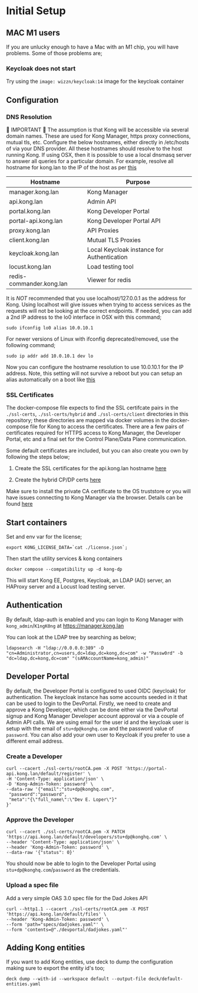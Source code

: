 # Initial Setup

## MAC M1 users

If you are unlucky enough to have a Mac with an M1 chip, you will have problems. Some of those problems are;

### Keycloak does not start

Try using the ```image: wizzn/keycloak:14``` image for the keycloak container


## Configuration

### DNS Resolution

:anger: IMPORTANT :anger:
The assumption is that Kong will be accessible via several domain names. These are used for Kong Manager, https proxy connections, mutual tls, etc. Configure the below hostnames, either directly in /etc/hosts of via your DNS provider. All these hostnames should resolve to the host running Kong. If using OSX, then it is possible to use a local dnsmasq server to answer all queries for a particular domain. For example, resolve all hostname for kong.lan to the IP of the host as per [this](https://passingcuriosity.com/2013/dnsmasq-dev-osx/)

Hostname | Purpose |
------------ |------------ |
manager.kong.lan | Kong Manager |
api.kong.lan | Admin API |
portal.kong.lan | Kong Developer Portal |
portal-api.kong.lan | Kong Developer Portal API |
proxy.kong.lan | API Proxies |
client.kong.lan | Mutual TLS Proxies |
keycloak.kong.lan | Local Keycloak instance for Authentication |
locust.kong.lan | Load testing tool |
redis-commander.kong.lan | Viewer for redis |

It is *NOT* recommended that you use localhost/127.0.0.1 as the address for Kong. Using localhost will give issues when trying to access services as the requests will not be looking at the correct endpoints. If needed, you can add a 2nd IP address to the lo0 interface in OSX with this command;

~~~shell
sudo ifconfig lo0 alias 10.0.10.1
~~~

For newer versions of Linux with ifconfig deprecated/removed, use the following command;

~~~shell
sudo ip addr add 10.0.10.1 dev lo
~~~

Now you can configure the hostname resolution to use 10.0.10.1 for the IP address. Note, this setting will not survive a reboot but you can setup an alias automatically on a boot like [this](https://medium.com/@david.limkys/permanently-create-an-ifconfig-loopback-alias-macos-b7c93a8b0db)

### SSL Certificates

The docker-compose file expects to find the SSL certifcate pairs in the `./ssl-certs`, `./ssl-certs/hybrid` and `./ssl-certs/client` directories in this repository; these directories are mapped via docker volumes in the docker-compose file for Kong to access the certificates. There are a few pairs of certificates required for HTTPS access to Kong Manager, the Developer Portal, etc and a final set for the Control Plane/Data Plane communication.

Some default certificates are included, but you can also create you own by following the steps below;

1) Create the SSL certificates for the api.kong.lan hostname [here](ssl-certs/README.md)

2) Create the hybrid CP/DP certs [here](ssl-certs/hybrid/README.md)

Make sure to install the private CA certificate to the OS truststore or you will have issues connecting to Kong Manager via the browser. Details can be found [here](ssl-certs/README.md#add-the-private-ca-to-the-os-trustore)

## Start containers

Set and env var for the license;

~~~shell
export KONG_LICENSE_DATA=`cat ./license.json`;
~~~

Then start the utility services & kong containers

~~~shell
docker compose --compatibility up -d kong-dp
~~~

This will start Kong EE, Postgres, Keycloak, an LDAP (AD) server, an HAProxy server and a Locust load testing server. 

## Authentication

By default, ldap-auth is enabled and you can login to Kong Manager with `kong_admin`/`K1ngK0ng` at https://manager.kong.lan

You can look at the LDAP tree by searching as below;

~~~shell
ldapsearch -H "ldap://0.0.0.0:389" -D "cn=Administrator,cn=users,dc=ldap,dc=kong,dc=com" -w "Passw0rd" -b "dc=ldap,dc=kong,dc=com" "(sAMAccountName=kong_admin)"
~~~

## Developer Portal

By default, the Developer Portal is configured to used OIDC (keycloak) for authentication. The keycloak instance has some accounts seeded in it that can be used to login to the DevPortal. Firstly, we need to create and approve a Kong Developer, which can be done either via the DevPortal signup and Kong Manager Developer account approval or via a couple of Admin API calls. We are using email for the user id and the keycloak user is setup with the email of `stu+dp@konghq.com` and the password value of `password`. You can also add your own user to Keycloak if you prefer to use a different email address.

### Create a Developer

~~~shell
curl --cacert ./ssl-certs/rootCA.pem -X POST 'https://portal-api.kong.lan/default/register' \
-H 'Content-Type: application/json' \
-D 'Kong-Admin-Token: password' \
--data-raw '{"email":"stu+dp@konghq.com",
 "password":"password",
 "meta":"{\"full_name\":\"Dev E. Loper\"}"
}'
~~~

### Approve the Developer

~~~shell
curl --cacert ./ssl-certs/rootCA.pem -X PATCH 'https://api.kong.lan/default/developers/stu+dp@konghq.com' \
--header 'Content-Type: application/json' \
--header 'Kong-Admin-Token: password' \
--data-raw '{"status": 0}'
~~~

You should now be able to login to the Developer Portal using `stu+dp@konghq.com`/`password` as the credentials.

### Upload a spec file

Add a very simple OAS 3.0 spec file for the Dad Jokes API

~~~shell
curl --http1.1 --cacert ./ssl-certs/rootCA.pem -X POST 'https://api.kong.lan/default/files' \
--header 'Kong-Admin-Token: password' \
--form 'path="specs/dadjokes.yaml"' \
--form 'contents=@"./devportal/dadjokes.yaml"'
~~~

## Adding Kong entities

If you want to add Kong entities, use deck to dump the configuration making sure to export the entity id's too;

~~~
deck dump --with-id --workspace default --output-file deck/default-entities.yaml
~~~

